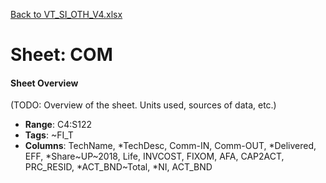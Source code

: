 [Back to VT_SI_OTH_V4.xlsx](README.md)

# Sheet: COM

#### Sheet Overview

(TODO: Overview of the sheet. Units used, sources of data, etc.)

- **Range**: C4:S122
- **Tags**: ~FI_T
- **Columns**: TechName, *TechDesc, Comm-IN, Comm-OUT, *Delivered, EFF, *Share~UP~2018, Life, INVCOST, FIXOM, AFA, CAP2ACT, PRC_RESID, *ACT_BND~Total, *NI, ACT_BND

